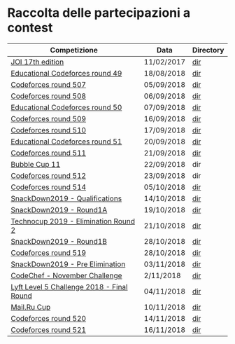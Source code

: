 # Raccolta delle partecipazioni a contest

Competizione | Data | Directory
--- | --- | ---
[JOI 17th edition](https://cms.ioi-jp.org/joi-ho-2018/index-en.html) | 11/02/2017 | [dir](https://github.com/Flipper97/PortafoglioVoti/tree/master/partecipazioni_gare/JOI_17th_edition)
[Educational Codeforces round 49](https://codeforces.com/contest/1027) | 18/08/2018 | [dir](https://github.com/Flipper97/PortafoglioVoti/tree/master/partecipazioni_gare/Educational_Codeforces_Round_49)
[Codeforces round 507](https://codeforces.com/contest/1040) | 05/09/2018 | [dir](https://github.com/Flipper97/PortafoglioVoti/tree/master/partecipazioni_gare/Codeforces_Round_507)
[Codeforces round 508](https://codeforces.com/contest/1038) | 06/09/2018 | [dir](https://github.com/Flipper97/PortafoglioVoti/tree/master/partecipazioni_gare/Codeforces_Round_508)
[Educational Codeforces round 50](https://codeforces.com/contest/1036) | 07/09/2018 | [dir](https://github.com/Flipper97/PortafoglioVoti/tree/master/partecipazioni_gare/Educational_Codeforces_Round_50)
[Codeforces round 509](https://codeforces.com/contest/1041) | 16/09/2018 | [dir](https://github.com/Flipper97/PortafoglioVoti/tree/master/partecipazioni_gare/Codeforces_Round_509)
[Codeforces round 510](https://codeforces.com/contest/1042) | 17/09/2018 | [dir](https://github.com/Flipper97/PortafoglioVoti/tree/master/partecipazioni_gare/Codeforces_Round_510)
[Educational Codeforces round 51](https://codeforces.com/contest/1051) | 20/09/2018 | [dir](https://github.com/Flipper97/PortafoglioVoti/tree/master/partecipazioni_gare/Educational_Codeforces_Round_51)
[Codeforces round 511](https://codeforces.com/contest/1047) | 21/09/2018 | [dir](https://github.com/Flipper97/PortafoglioVoti/tree/master/partecipazioni_gare/Codeforces_Round_511)
[Bubble Cup 11](https://codeforces.com/contest/1046) | 22/09/2018 | dir
[Codeforces round 512](https://codeforces.com/contest/1058) | 23/09/2018 | dir
[Codeforces round 514](https://codeforces.com/contest/1059) | 05/10/2018 | [dir](https://github.com/Flipper97/PortafoglioVoti/tree/master/partecipazioni_gare/Codeforces_Round_514)
[SnackDown2019 - Qualifications](https://www.codechef.com/SNCKQL19?utm_source=contest_listing&utm_medium=link&utm_campaign=SNCKQL19) | 14/10/2018 | [dir](https://github.com/Flipper97/PortafoglioVoti/tree/master/partecipazioni_gare/SnackDown2019_Qualifications)
[SnackDown2019 - Round1A](https://www.codechef.com/SNCK1A19?utm_source=contest_listing&utm_medium=link&utm_campaign=SNCK1A19) | 19/10/2018 | [dir](https://github.com/Flipper97/PortafoglioVoti/tree/master/partecipazioni_gare/SnackDown2019_Round1A)
[Technocup 2019 - Elimination Round 2](http://codeforces.com/contest/1031) | 21/10/2018 | [dir](https://github.com/Flipper97/PortafoglioVoti/tree/master/partecipazioni_gare/Technocup_2019_Elimination_Round_2)
[SnackDown2019 - Round1B](https://www.codechef.com/SNCK1B19?utm_source=contest_listing&utm_medium=link&utm_campaign=SNCK1B19) | 28/10/2018 | [dir](https://github.com/Flipper97/PortafoglioVoti/tree/master/partecipazioni_gare/SnackDown2019_Round1B)
[Codeforces round 519](https://codeforces.com/contest/1043) | 28/10/2018 | [dir](https://github.com/Flipper97/PortafoglioVoti/tree/master/partecipazioni_gare/Codeforces_Round_519)
[SnackDown2019 - Pre Elimination](https://www.codechef.com/SNCKPE19) | 03/11/2018 | [dir](https://github.com/Flipper97/PortafoglioVoti/tree/master/partecipazioni_gare/SnackDown2019_Pre_Elimination)
[CodeChef - November Challenge](https://www.codechef.com/NOV18B) | 2/11/2018 | [dir](https://github.com/Flipper97/PortafoglioVoti/tree/master/partecipazioni_gare/CodeChef_November_Challenge)
[Lyft Level 5 Challenge 2018 - Final Round](https://codeforces.com/contest/1075) | 04/11/2018 | [dir](https://github.com/Flipper97/PortafoglioVoti/tree/master/partecipazioni_gare/Lyft_level_5_Challange_2018_Final_Round)
[Mail.Ru Cup](https://codeforces.com/contest/1055) | 10/11/2018 | [dir](https://github.com/Flipper97/PortafoglioVoti/tree/master/partecipazioni_gare/Mail.Ru_Cup)
[Codeforces round 520](https://codeforces.com/contest/1062) | 14/11/2018 | [dir](https://github.com/Flipper97/PortafoglioVoti/tree/master/partecipazioni_gare/Codeforces_Round_520)
[Codeforces round 521](https://codeforces.com/contest/1077) | 16/11/2018 | [dir](https://github.com/Flipper97/PortafoglioVoti/tree/master/partecipazioni_gare/Codeforces_Round_520)

